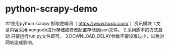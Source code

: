 # python-scrapy-demo
##使用python scrapy 抓取虎嗅网（ https://www.huxiu.com/ ）资讯模块
  1.文章内容采用mongodb进行存储或修改配置存储到json文件。
  2.采用脚本的方式启动 只要运行run.py文件即可。
  3.DOWNLOAD_DELAY参数不要设置过小，以免对网站造成影响。
  
  
   

